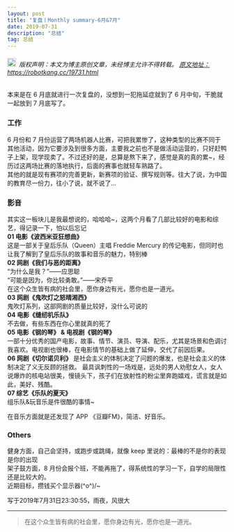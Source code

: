 ```yaml
---
layout: post
title: "复盘丨Monthly summary-6月&7月"
date: 2019-07-31 
description: "总结"
tag: 总结
---   
```


<h6><img src="https://robotkang-1257995526.cos.ap-chengdu.myqcloud.com/icon/copyright.png" alt="copyright" style="display:inline;margin-bottom: -5px;" width="20" height="20"> 版权声明：本文为博主原创文章，未经博主允许不得转载。
<a target="_blank" href="https://robotkang.cc/19731.html">原文地址：https://robotkang.cc/19731.html</a>
</h6>
本来是在 6 月底就进行一次复盘的，没想到一犯拖延症就到了 6 月中旬，干脆就一起放到 7 月底写了。  

### 工作
6 月份和 7 月份运营了两场机器人比赛，可把我累惨了，这种类型的比赛不同于其他活动，因为它要涉及到很多方面，主要我之前也不是做活动运营的，只好赶鸭子上架，现学现卖了。不过还好的是，总算是熬下来了，感觉是真的真的累~，经历过这两场比赛的落地执行，后面的赛事也就轻车熟路了。  
其他的就是现有赛项的完善更新，新赛项的验证、撰写规则等。往大了说，为中国的教育尽一份力，往小了说，就不说了...  

### 影音
其实这一板块儿是我最想说的，哈哈哈~，这两个月看了几部比较好的电影和综艺，得记录一下，怕以后忘记  
**01 电影《波西米亚狂想曲》**  
这是一部关于皇后乐队（Queen）主唱 Freddie Mercury 的传记电影，但同时也让我了解到了皇后乐队的故事和音乐的魅力，特别棒  
**02 网剧《我们与恶的距离》**  
“为什么是我？”——应思聪  
“可能是因为，你比较勇敢。”——宋乔平  
在这个众生皆有病的社会里，愿你身边有光，愿你也是一道光。   
**03 网剧《鬼吹灯之怒晴湘西》**  
鬼吹灯系列，这部网剧的质量比较好，没什么可说的  
**04 电影《缝纫机乐队》**  
不去做，有些东西在你心里就真的死了  
**05 电影《钢的琴》 & 电视剧《钢的琴》**  
一部十分优秀的国产电影，故事、情节、演员、导演、配乐，尤其是场景和色调讨我喜欢。电视剧也很棒，在电影情节的基础上做了延伸，交代了前因后果。   
**06 网剧《切尔诺贝利》** 
是社会主义的体制决定了问题的爆发，也是社会主义的体制决定了义无反顾的拯救。 最具讽刺性的一场戏是，远处的男人劝慰女人，女人说爆炸的核电站很美，慢镜头下，孩子们在放射性的粉尘里奔跑嬉戏，谎言就是如此，美好、残酷。  
**07 综艺《乐队的夏天》**  
组乐队&玩音乐是件很酷的事情~  

在音乐方面就是还发现了 APP 《豆瓣FM》，简洁、好音乐。   

### Others
健身方面，自己会坚持，或跑步或跳绳，就像 keep 里说的：最棒的不是你的表现是你的出现  
架子鼓方面，8 月份会报个班，不能再拖了，得系统性的学习一下，自学的局限性还是比较大的。  
近期目标，攒钱买个显示器\(^o^)/~   

写于2019年7月31日23:30:55，雨夜，风很大     
          
----------
>  在这个众生皆有病的社会里，愿你身边有光，愿你也是一道光。




  
